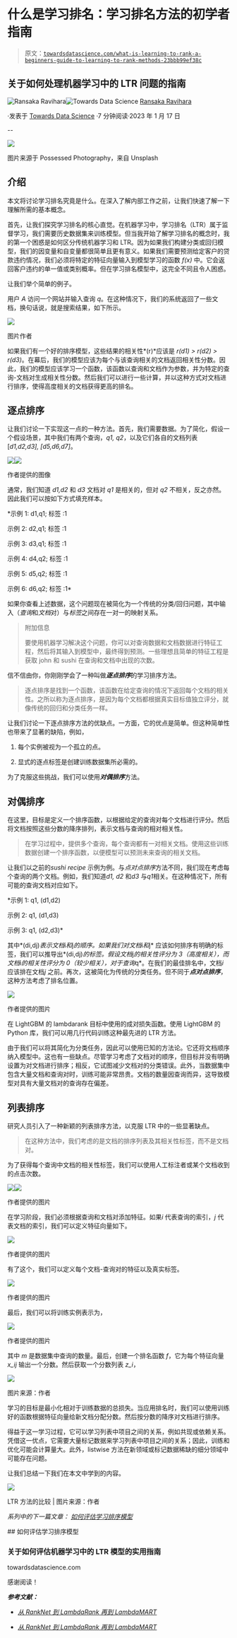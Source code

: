 # 什么是学习排名：学习排名方法的初学者指南

> 原文：[`towardsdatascience.com/what-is-learning-to-rank-a-beginners-guide-to-learning-to-rank-methods-23bbb99ef38c`](https://towardsdatascience.com/what-is-learning-to-rank-a-beginners-guide-to-learning-to-rank-methods-23bbb99ef38c)

## 关于如何处理机器学习中的 LTR 问题的指南

[](https://ransakaravihara.medium.com/?source=post_page-----23bbb99ef38c--------------------------------)![Ransaka Ravihara](https://ransakaravihara.medium.com/?source=post_page-----23bbb99ef38c--------------------------------)[](https://towardsdatascience.com/?source=post_page-----23bbb99ef38c--------------------------------)![Towards Data Science](https://towardsdatascience.com/?source=post_page-----23bbb99ef38c--------------------------------) [Ransaka Ravihara](https://ransakaravihara.medium.com/?source=post_page-----23bbb99ef38c--------------------------------)

·发表于 [Towards Data Science](https://towardsdatascience.com/?source=post_page-----23bbb99ef38c--------------------------------) ·7 分钟阅读·2023 年 1 月 17 日

--

![](img/456cdb5d1bd66cb4e9b4db863ebc6e2e.png)

图片来源于 Possessed Photography，来自 Unsplash

## 介绍

本文将讨论学习排名究竟是什么。在深入了解内部工作之前，让我们快速了解一下理解所需的基本概念。

首先，让我们探究学习排名的核心直觉。在机器学习中，学习排名（LTR）属于监督学习，我们需要历史数据集来训练模型。但当我开始了解学习排名的概念时，我的第一个困惑是如何区分传统机器学习和 LTR。因为如果我们构建分类或回归模型，我们的因变量和自变量都很简单且更有意义。如果我们需要预测给定客户的贷款违约情况，我们必须将特定的特征向量输入到模型学习的函数 *f(x)* 中。它会返回客户违约的单一值或类别概率。但在学习排名模型中，这完全不同且令人困惑。

让我们举个简单的例子。

用户 *A* 访问一个网站并输入查询 *q*。在这种情况下，我们的系统返回了一些文档，换句话说，就是搜索结果，如下所示。

![](img/9d911ca7509a46afd36433e96969ece6.png)

图片作者

如果我们有一个好的排序模型，这些结果的相关性*(r)*应该是 *r(d1) > r(d2) > r(d3)*。在幕后，我们的模型应该为每个与该查询相关的文档返回相关性分数。因此，我们的模型应该学习一个函数，该函数以查询和文档作为参数，并为特定的查询-文档对生成相关性分数。然后我们可以进行一些计算，并以这种方式对文档进行排序，使得高度相关的文档获得更高的排名。

## 逐点排序

让我们讨论一下实现这一点的一种方法。首先，我们需要数据。为了简化，假设一个假设场景，其中我们有两个查询，*q1, q2*，以及它们各自的文档列表 [*d1,d2,d3], [d5,d6,d7]*。

![](img/9c8e1368802e9d79c34ff6bce3ed168a.png)![](img/40b4d1ab11536a7e205fcfcbe0e4c511.png)

作者提供的图像

通常，我们知道 *d1,d2* 和 *d3* 文档对 *q1* 是相关的，但对 *q2* 不相关，反之亦然。因此我们可以按如下方式填充样本。

*示例 1: d1,q1; 标签 :1

示例 2: d2,q1; 标签 :1

示例 3: d3,q1; 标签 :1

示例 4: d4,q2; 标签 :1

示例 5: d5,q2; 标签 :1

示例 6: d6,q2; 标签 :1*

如果你查看上述数据，这个问题现在被简化为一个传统的分类/回归问题，其中输入（*查询*和*文档*对）与*标签*之间存在一对一的映射关系。

> 附加信息
> 
> 要使用机器学习解决这个问题，你可以对查询数据和文档数据进行特征工程，然后将其输入到模型中，最终得到预测。一些理想且简单的特征工程是获取 john 和 sushi 在查询和文档中出现的次数。

信不信由你，你刚刚学会了一种叫做***逐点排序***的学习排序方法。

> 逐点排序是找到一个函数，该函数在给定查询的情况下返回每个文档的相关性。之所以称为逐点排序，是因为每个文档都根据真实目标值独立评分，就像传统的回归和分类任务一样。

让我们讨论一下逐点排序方法的优缺点。一方面，它的优点是简单。但这种简单性也带来了显著的缺陷，例如，

1.  每个实例被视为一个孤立的点。

1.  显式的逐点标签是创建训练数据集所必需的。

为了克服这些挑战，我们可以使用***对偶排序***方法。

## 对偶排序

在这里，目标是定义一个排序函数，以根据给定的查询对每个文档进行评分。然后将文档按照这些分数的降序排列，表示文档与查询的相对相关性。

> 在学习过程中，提供多个查询，每个查询都有一对相关文档。使用这些训练数据创建一个排序函数，以便模型可以预测未来查询的相关文档。

让我们以之前的*sushi recipe* 示例为例。与*点对点排序*方法不同，我们现在考虑每个查询的两个文档。例如，我们知道*d1, d2* 和*d3* 与*q1*相关。在这种情况下，所有可能的查询文档对应如下。

*示例 1: q1, (d1,d2)

示例 2: q1, (d1,d3)

示例 3: q1, (d2,d3)*

其中*(di,dj)*表示文档*i*和*j*的顺序。如果我们对文档*i*和*j* 应该如何排序有明确的标签，我们可以推导出*(di,dj)*的标签。假设文档*j*的相关性评分为 3（高度相关），而文档*i*的相关性评分为 0（较少相关），对于查询*q*。在我们的最佳排名中，文档*i* 应该排在文档*j* 之前。再次，这被简化为传统的分类任务。但不同于***点对点排序***，这种方法考虑了排名位置。

![](img/b935a09bd5d8f19bbb2a26562a897157.png)

作者提供的图片

在 LightGBM 的 lambdarank 目标中使用的成对损失函数。使用 LightGBM 的 Python 库，我们可以用几行代码训练这种最先进的 LTR 方法。

由于我们可以将其简化为分类任务，因此可以使用已知的方法论。它还将文档顺序纳入模型中。这也有一些缺点。尽管学习考虑了文档对的顺序，但目标并没有明确设置为对文档进行排序；相反，它试图减少文档对的分类错误。此外，当数据集中包含大量文档和查询对时，训练可能非常昂贵。文档的数量因查询而异，这导致模型对具有大量文档对的查询存在偏差。

## 列表排序

研究人员引入了一种新颖的列表排序方法，以克服 LTR 中的一些显著缺点。

> 在这种方法中，我们考虑的是文档的排序列表及其相关性标签，而不是文档对。

为了获得每个查询中文档的相关性标签，我们可以使用人工标注者或某个文档收到的点击次数。

![](img/45463bf6e8bb01711c5f53a6466f24a0.png)![](img/eb7a36a6ef71771a8377e3b38f209906.png)

作者提供的图片

在学习阶段，我们必须根据查询和文档对添加特征。如果*i* 代表查询的索引，*j* 代表文档的索引，我们可以定义特征向量如下。

![](img/2b311b863a90fb3765ebd5be0b43726b.png)

作者提供的图片

有了这个，我们可以定义每个文档-查询对的特征以及真实标签。

![](img/f577aff276c78b31a4d995a945c24cc7.png)

作者提供的图片

最后，我们可以将训练实例表示为，

![](img/9042e9f7454d97dcd166f25485bf3766.png)

作者提供的图片

其中 *m* 是数据集中查询的数量。最后，创建一个排名函数 *f*，它为每个特征向量 *x_ij* 输出一个分数。然后获取一个分数列表 *z_i*，

![](img/ed3ef4d21694f9be99fe41ff64b30f89.png)

图片来源：作者

学习的目标是最小化相对于训练数据的总损失。当应用排名时，我们可以使用训练好的函数根据特征向量给新文档分配分数。然后按分数的降序对文档进行排序。

得益于这一学习过程，它可以学习列表中项目之间的关系，例如共现或依赖关系。凭借这一优点，它需要大量标记数据来学习列表中项目之间的关系；因此，训练和优化可能会计算量大。此外，listwise 方法在新领域或标记数据稀缺的细分领域中可能存在问题。

让我们总结一下我们在本文中学到的内容。

![](img/01c7baa01935bca340a3c5770baeb483.png)

LTR 方法的比较 | 图片来源：作者

*系列中的下一篇文章：* [*如何评估学习排序模型*](https://medium.com/towards-data-science/how-to-evaluate-learning-to-rank-models-d12cadb99d47)

[](/how-to-evaluate-learning-to-rank-models-d12cadb99d47?source=post_page-----23bbb99ef38c--------------------------------) ## 如何评估学习排序模型

### 关于如何评估机器学习中的 LTR 模型的实用指南

towardsdatascience.com

感谢阅读！

***参考文献：***

+   [*从 RankNet 到 LambdaRank 再到 LambdaMART*](https://www.microsoft.com/en-us/research/wp-content/uploads/2016/02/MSR-TR-2010-82.pdf)

+   [*从 RankNet 到 LambdaRank 再到 LambdaMART*](https://www.microsoft.com/en-us/research/wp-content/uploads/2016/02/tr-2007-40.pdf)
